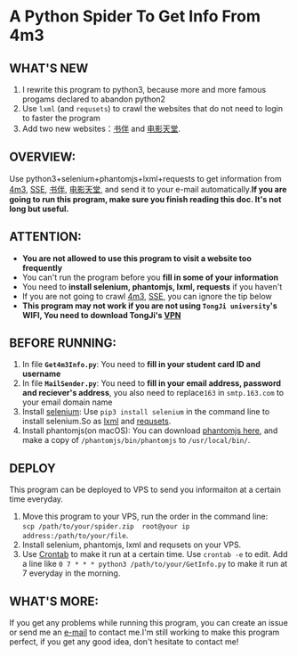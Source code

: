 # A Python Spider To Get Info From 4m3
## WHAT'S NEW
1. I rewrite this program to python3, because more and more famous progams declared to abandon python2
2. Use `lxml` (and `requsets`) to crawl the websites that do not need to login to faster the program
3. Add two new websites：[书伴](https://bookfere.com/) and [电影天堂](http://www.dy2018.com/).

## OVERVIEW:
Use python3+selenium+phantomjs+lxml+requests to get information from [4m3](4m3.tongji.edu.cn), [SSE](http://sse.tongji.edu.cn/data/list/bkstz), [书伴](https://bookfere.com/), [电影天堂](http://www.dy2018.com/), and send it to your e-mail automatically.**If you are going to run this program, make sure you finish reading this doc. It's not long but useful.**
## ATTENTION:
* **You are not allowed to use this program to visit a website too frequently**
*  You can't run the program before you **fill in some of your information**
* You need to **install selenium, phantomjs, lxml, requests** if you haven't
* If you are not going to crawl [4m3](4m3.tongji.edu.cn), [SSE](http://sse.tongji.edu.cn/data/list/bkstz), you can ignore the tip below
* **This program may not work if you are not using `TongJi university`'s WIFI, You need to download TongJi's [VPN](htttps://vpn.tongji.cn)**


## BEFORE RUNNING:
1. In file **`Get4m3Info.py`**: You need to **fill in your student card ID and username**
2. In file **`MailSender.py`**: You need to **fill in your email address, password and reciever's address**, you also need to replace`163` in `smtp.163.com` to your email domain name
3. Install [selenium](http://www.seleniumhq.org/): Use `pip3 install selenium` in the command line to install selenium.So as [lxml](http://lxml.de/) and [requsets](http://docs.python-requests.org/en/master/).
4. Install phantomjs(on macOS): You can download [phantomjs here](http://phantomjs.org/), and make a copy of `/phantomjs/bin/phantomjs` to `/usr/local/bin/`.

## DEPLOY
This program can be deployed to VPS to send you informaiton at a certain time everyday.

1. Move this program to your VPS, run the order in the command line:  
`scp /path/to/your/spider.zip  root@your ip address:/path/to/your/file`.
2. Install selenium, phantomjs, lxml and requsets on your VPS.
3. Use [Crontab](http://www.adminschoice.com/crontab-quick-reference) to make it run at a certain time. Use `crontab -e` to edit. Add a line      like `0 7 * * * python3 /path/to/your/GetInfo.py` to make it run at 7 everyday in the morning.


## WHAT'S MORE:
If you get any problems while running this program, you can create an issue or send me an [e-mail](mailto:Alseepludan@163.com) to contact me.I'm still working to make this program perfect, if you get any good idea, don't hesitate to contact me!